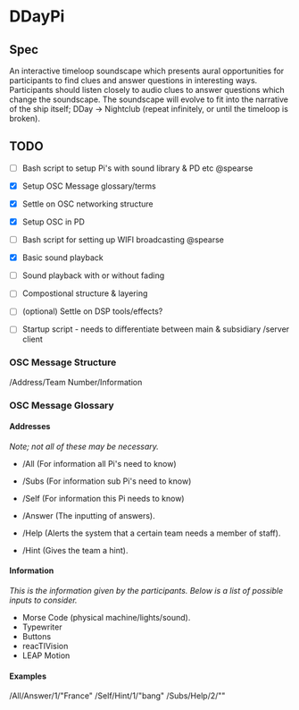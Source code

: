 # DDayPi

## Spec 

An interactive timeloop soundscape which presents aural opportunities for participants to find clues and answer questions in interesting ways. Participants should listen closely to audio clues to answer questions which change the soundscape. The soundscape will evolve to fit into the narrative of the ship itself; DDay -> Nightclub (repeat infinitely, or until the timeloop is broken). 

## TODO 

- [ ] Bash script to setup Pi's with sound library & PD etc @spearse
- [x] Setup OSC Message glossary/terms
- [x] Settle on OSC networking structure
- [x] Setup OSC in PD
- [ ] Bash script for setting up WIFI broadcasting @spearse
- [x] Basic sound playback 
- [ ] Sound playback with or without fading
- [ ] Compostional structure & layering
- [ ] \(optional) Settle on DSP tools/effects?
- [ ] Startup script - needs to differentiate between main & subsidiary /server client


### OSC Message Structure

/Address/Team Number/Information

### OSC Message Glossary
#### Addresses
*Note; not all of these may be necessary.*

- /All (For information all Pi's need to know)
- /Subs (For information sub Pi's need to know)
- /Self (For information this Pi needs to know)

- /Answer (The inputting of answers).
- /Help (Alerts the system that a certain team needs a member of staff).
- /Hint (Gives the team a hint).

#### Information
*This is the information given by the participants. Below is a list of possible inputs to consider.*

- Morse Code (physical machine/lights/sound).
- Typewriter
- Buttons
- reacTIVision
- LEAP Motion

#### Examples

/All/Answer/1/"France"
/Self/Hint/1/"bang"
/Subs/Help/2/""

